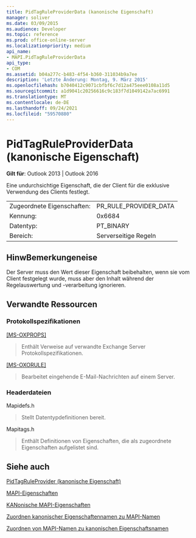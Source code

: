 ```yaml
---
title: PidTagRuleProviderData (kanonische Eigenschaft)
manager: soliver
ms.date: 03/09/2015
ms.audience: Developer
ms.topic: reference
ms.prod: office-online-server
ms.localizationpriority: medium
api_name:
- MAPI.PidTagRuleProviderData
api_type:
- COM
ms.assetid: b04a277c-b483-4f54-b360-311034b9a7ee
description: 'Letzte Änderung: Montag, 9. März 2015'
ms.openlocfilehash: b7040412c9071cbfbf6c7d12a475eee0108a11d5
ms.sourcegitcommit: a1d9041c20256616c9c183f7d1049142a7ac6991
ms.translationtype: MT
ms.contentlocale: de-DE
ms.lasthandoff: 09/24/2021
ms.locfileid: "59570880"
---
```

# <a name="pidtagruleproviderdata-canonical-property"></a>PidTagRuleProviderData (kanonische Eigenschaft)

  
  
**Gilt für**: Outlook 2013 | Outlook 2016 
  
Eine undurchsichtige Eigenschaft, die der Client für die exklusive Verwendung des Clients festlegt. 
  
|||
|:-----|:-----|
|Zugeordnete Eigenschaften:  <br/> |PR_RULE_PROVIDER_DATA  <br/> |
|Kennung:  <br/> |0x6684  <br/> |
|Datentyp:  <br/> |PT_BINARY  <br/> |
|Bereich:  <br/> |Serverseitige Regeln  <br/> |
   
## <a name="remarks"></a>HinwBemerkungeneise

Der Server muss den Wert dieser Eigenschaft beibehalten, wenn sie vom Client festgelegt wurde, muss aber den Inhalt während der Regelauswertung und -verarbeitung ignorieren.
  
## <a name="related-resources"></a>Verwandte Ressourcen

### <a name="protocol-specifications"></a>Protokollspezifikationen

[[MS-OXPROPS]](https://msdn.microsoft.com/library/f6ab1613-aefe-447d-a49c-18217230b148%28Office.15%29.aspx)
  
> Enthält Verweise auf verwandte Exchange Server Protokollspezifikationen.
    
[[MS-OXORULE]](https://msdn.microsoft.com/library/70ac9436-501e-43e2-9163-20d2b546b886%28Office.15%29.aspx)
  
> Bearbeitet eingehende E-Mail-Nachrichten auf einem Server.
    
### <a name="header-files"></a>Headerdateien

Mapidefs.h
  
> Stellt Datentypdefinitionen bereit.
    
Mapitags.h
  
> Enthält Definitionen von Eigenschaften, die als zugeordnete Eigenschaften aufgelistet sind. 
    
## <a name="see-also"></a>Siehe auch



[PidTagRuleProvider (kanonische Eigenschaft)](pidtagruleprovider-canonical-property.md)


[MAPI-Eigenschaften](mapi-properties.md)
  
[KANonische MAPI-Eigenschaften](mapi-canonical-properties.md)
  
[Zuordnen kanonischer Eigenschaftennamen zu MAPI-Namen](mapping-canonical-property-names-to-mapi-names.md)
  
[Zuordnen von MAPI-Namen zu kanonischen Eigenschaftsnamen](mapping-mapi-names-to-canonical-property-names.md)

